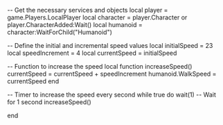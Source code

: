 -- Get the necessary services and objects
local player = game.Players.LocalPlayer
local character = player.Character or player.CharacterAdded:Wait()
local humanoid = character:WaitForChild("Humanoid")

-- Define the initial and incremental speed values
local initialSpeed = 23
local speedIncrement = 4
local currentSpeed = initialSpeed

-- Function to increase the speed
local function increaseSpeed()
    currentSpeed = currentSpeed + speedIncrement
    humanoid.WalkSpeed = currentSpeed
end

-- Timer to increase the speed every second
while true do
    wait(1) -- Wait for 1 second
    increaseSpeed()

    
end
